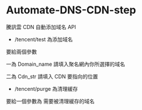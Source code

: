 ﻿# Automate-DNS-CDN-step
騰訊雲 CDN 自動添加域名 API 

* /tencent/test 為添加域名
 
 要給兩個參數 
 
 一為 Domain_name 請填入聚名網內你所選擇的域名
 
 二為 Cdn_str	請填入 CDN 要指向的位置
 
 
 * /tencent/purge 為清理緩存
 
 要給一個參數為 需要被清理緩存的域名
